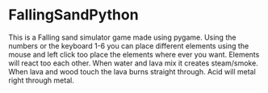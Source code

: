 # FallingSandPython
This is a Falling sand simulator game made using pygame. Using the numbers or the keyboard 1-6 you can place different elements using the mouse and left click too place the elements where ever you want.
Elements will react too each other. When water and lava mix it creates steam/smoke. When lava and wood touch the lava burns straight through. Acid will metal right through metal.
